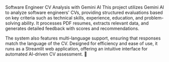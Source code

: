 Software Engineer CV Analysis with Gemini AI
This project utilizes Gemini AI to analyze software engineers' CVs, providing structured evaluations based on key criteria such as technical skills, experience, education, and problem-solving ability. It processes PDF resumes, extracts relevant data, and generates detailed feedback with scores and recommendations.

The system also features multi-language support, ensuring that responses match the language of the CV. Designed for efficiency and ease of use, it runs as a Streamlit web application, offering an intuitive interface for automated AI-driven CV assessment. 🚀
